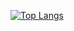 [![Top Langs](https://github-readme-stats.vercel.app/api/top-langs/?username=juliand665&layout=compact&langs_count=4)](https://github.com/anuraghazra/github-readme-stats)

<!--
**juliand665/juliand665** is a ✨ _special_ ✨ repository because its `README.md` (this file) appears on your GitHub profile.

Here are some ideas to get you started:

- 🔭 I’m currently working on ...
- 🌱 I’m currently learning ...
- 👯 I’m looking to collaborate on ...
- 🤔 I’m looking for help with ...
- 💬 Ask me about ...
- 📫 How to reach me: ...
- 😄 Pronouns: ...
- ⚡ Fun fact: ...
-->
